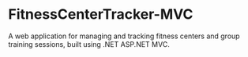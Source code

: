# FitnessCenterTracker-MVC
A web application for managing and tracking fitness centers and group training sessions, built using .NET ASP.NET MVC.
